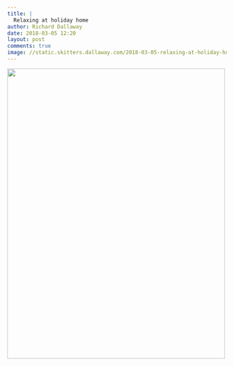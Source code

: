 ```yaml
---
title: |
  Relaxing at holiday home
author: Richard Dallaway
date: 2018-03-05 12:20
layout: post
comments: true
image: //static.skitters.dallaway.com/2018-03-05-relaxing-at-holiday-home-thumb-1-IMG-4901.jpg
---
```


<div>
        <a href="//static.skitters.dallaway.com/2018-03-05-relaxing-at-holiday-home-fullsize-1-IMG-4901.jpg">
          <img src="//static.skitters.dallaway.com/2018-03-05-relaxing-at-holiday-home-thumb-1-IMG-4901.jpg" width="500" height="667"/>
        </a>
      </div>


  
      